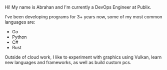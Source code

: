 Hi! 
My name is Abrahan and I'm currently a DevOps Engineer at Publix.


I've been developing programs for 3+ years now, some of my most common languages are:
- Go
- Python
- C#
- Rust


Outside of cloud work, I like to experiment with graphics using Vulkan, learn new languages and frameworks, as well as build custom pcs.
